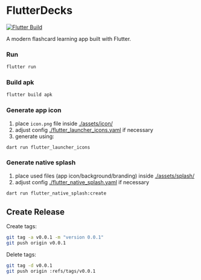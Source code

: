 # FlutterDecks
[![Flutter Build](https://github.com/Bl4ckspell7/FlutterDecks/actions/workflows/build.yaml/badge.svg)](https://github.com/Bl4ckspell7/FlutterDecks/actions/workflows/build.yaml)

A modern flashcard learning app built with Flutter.

### Run
```bash
flutter run
```

### Build apk
```bash
flutter build apk
```

### Generate app icon
1. place `icon.png` file inside [./assets/icon/](./assets/icon/)
2. adjust config [./flutter_launcher_icons.yaml](./flutter_launcher_icons.yaml) if necessary
3. generate using:
```bash
dart run flutter_launcher_icons
```

### Generate native splash
1. place used files (app icon/background/branding) inside [./assets/splash/](./assets/splash/)
2. adjust config [./flutter_native_splash.yaml](./flutter_native_splash.yaml) if necessary
```bash
dart run flutter_native_splash:create
```

## Create Release
Create tags:
```bash
git tag -a v0.0.1 -m "version 0.0.1"
git push origin v0.0.1
```
Delete tags:
```bash
git tag -d v0.0.1
git push origin :refs/tags/v0.0.1
```